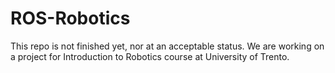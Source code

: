 # ROS-Robotics
This repo is not finished yet, nor at an acceptable status. We are working on a project for Introduction to Robotics course at University of Trento.
